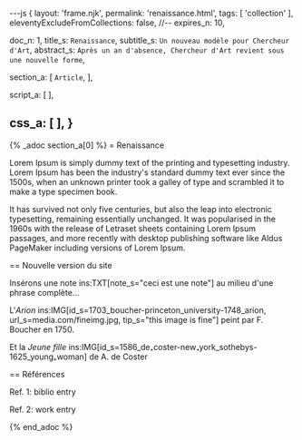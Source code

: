 ---js
{
  layout:    'frame.njk',
  permalink: 'renaissance.html',
  tags:      [ 'collection' ],
  eleventyExcludeFromCollections: false,
  //-- expires_n: 10,

  doc_n:      1,
  title_s:    `Renaissance`,
  subtitle_s: `Un nouveau modèle pour Chercheur d'Art`,
  abstract_s: `Après un an d'absence, Chercheur d'Art revient sous une nouvelle forme`,

  section_a:
  [
    `Article`,
  ],

  script_a:
  [
  ],

  css_a:
  [
  ],
}
---
{% _adoc section_a[0] %}
= Renaissance

Lorem Ipsum is simply dummy text of the printing and typesetting industry. Lorem Ipsum has been the industry's standard dummy text ever since the 1500s, when an unknown printer took a galley of type and scrambled it to make a type specimen book.

It has survived not only five centuries, but also the leap into electronic typesetting, remaining essentially unchanged. It was popularised in the 1960s with the release of Letraset sheets containing Lorem Ipsum passages, and more recently with desktop publishing software like Aldus PageMaker including versions of Lorem Ipsum.


== Nouvelle version du site

Insérons une note ins:TXT[note_s="ceci est une note"] au milieu d'une phrase complète...


L'_Arion_
ins:IMG[id_s=1703_boucher-princeton_university-1748_arion, url_s=media.com/fineimg.jpg, tip_s="this image is fine"]
peint par F. Boucher en 1750.

Et la _Jeune fille_
ins:IMG[id_s=1586_de₊coster-new₊york_sothebys-1625_young₊woman]
de A. de Coster


== Références

Ref. 1: biblio entry

Ref. 2: work entry

{% end_adoc %}
